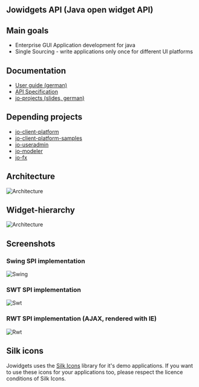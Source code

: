 ## Jowidgets API (Java open widget API) 

## Main goals
 
 * Enterprise GUI Application development for java
 * Single Sourcing - write applications only once for different UI platforms

## Documentation

  * [User guide (german)](http://www.jowidgets.org/docu)
  * [API Specification](http://www.jowidgets.org/api_doc)
  * [ jo-projects (slides, german)](http://www.jowidgets.org/documents/jo-projects.pdf)

## Depending projects

* [jo-client-platform](https://github.com/jo-source/jo-client-platform)
* [jo-client-platform-samples](https://github.com/jo-source/jo-client-platform-samples/)
* [jo-useradmin](https://github.com/jo-source/jo-useradmin)
* [jo-modeler](https://github.com/jo-source/jo-modeler)
* [jo-fx](https://github.com/jo-source/jo-fx)

## Architecture

![Architecture](http://jowidgets.org/pics/architecture.gif) 

## Widget-hierarchy

![Architecture](http://jowidgets.org/pic/widgets_hierarchy.gif) 

## Screenshots

### Swing SPI implementation

![Swing](http://jowidgets.org/screenshots/screenshot_swing.jpg) 

### SWT SPI implementation

![Swt](http://jowidgets.org/screenshots/screenshot_swt.jpg) 

### RWT SPI implementation (AJAX, rendered with IE)

![Rwt](http://jowidgets.org/screenshots/screenshot_rwt.jpg) 

## Silk icons

Jowidgets uses the [Silk Icons](http://www.famfamfam.com/lab/icons/silk/) library for it's demo applications. If you want to use these icons for your applications too, please respect the licence conditions of Silk Icons.


